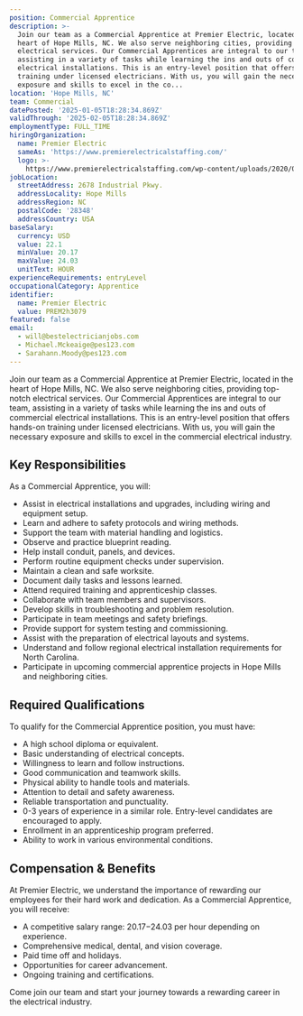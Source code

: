 ```yaml
---
position: Commercial Apprentice
description: >-
  Join our team as a Commercial Apprentice at Premier Electric, located in the
  heart of Hope Mills, NC. We also serve neighboring cities, providing top-notch
  electrical services. Our Commercial Apprentices are integral to our team,
  assisting in a variety of tasks while learning the ins and outs of commercial
  electrical installations. This is an entry-level position that offers hands-on
  training under licensed electricians. With us, you will gain the necessary
  exposure and skills to excel in the co...
location: 'Hope Mills, NC'
team: Commercial
datePosted: '2025-01-05T18:28:34.869Z'
validThrough: '2025-02-05T18:28:34.869Z'
employmentType: FULL_TIME
hiringOrganization:
  name: Premier Electric
  sameAs: 'https://www.premierelectricalstaffing.com/'
  logo: >-
    https://www.premierelectricalstaffing.com/wp-content/uploads/2020/05/Premier-Electrical-Staffing-logo.png
jobLocation:
  streetAddress: 2678 Industrial Pkwy.
  addressLocality: Hope Mills
  addressRegion: NC
  postalCode: '28348'
  addressCountry: USA
baseSalary:
  currency: USD
  value: 22.1
  minValue: 20.17
  maxValue: 24.03
  unitText: HOUR
experienceRequirements: entryLevel
occupationalCategory: Apprentice
identifier:
  name: Premier Electric
  value: PREM2h3079
featured: false
email:
  - will@bestelectricianjobs.com
  - Michael.Mckeaige@pes123.com
  - Sarahann.Moody@pes123.com
---
```




Join our team as a Commercial Apprentice at Premier Electric, located in the heart of Hope Mills, NC. We also serve neighboring cities, providing top-notch electrical services. Our Commercial Apprentices are integral to our team, assisting in a variety of tasks while learning the ins and outs of commercial electrical installations. This is an entry-level position that offers hands-on training under licensed electricians. With us, you will gain the necessary exposure and skills to excel in the commercial electrical industry.

## Key Responsibilities
As a Commercial Apprentice, you will:

- Assist in electrical installations and upgrades, including wiring and equipment setup.
- Learn and adhere to safety protocols and wiring methods.
- Support the team with material handling and logistics.
- Observe and practice blueprint reading.
- Help install conduit, panels, and devices.
- Perform routine equipment checks under supervision.
- Maintain a clean and safe worksite.
- Document daily tasks and lessons learned.
- Attend required training and apprenticeship classes.
- Collaborate with team members and supervisors.
- Develop skills in troubleshooting and problem resolution.
- Participate in team meetings and safety briefings.
- Provide support for system testing and commissioning.
- Assist with the preparation of electrical layouts and systems.
- Understand and follow regional electrical installation requirements for North Carolina.
- Participate in upcoming commercial apprentice projects in Hope Mills and neighboring cities.

## Required Qualifications
To qualify for the Commercial Apprentice position, you must have:

- A high school diploma or equivalent.
- Basic understanding of electrical concepts.
- Willingness to learn and follow instructions.
- Good communication and teamwork skills.
- Physical ability to handle tools and materials.
- Attention to detail and safety awareness.
- Reliable transportation and punctuality.
- 0-3 years of experience in a similar role. Entry-level candidates are encouraged to apply.
- Enrollment in an apprenticeship program preferred.
- Ability to work in various environmental conditions.

## Compensation & Benefits
At Premier Electric, we understand the importance of rewarding our employees for their hard work and dedication. As a Commercial Apprentice, you will receive:

- A competitive salary range: $20.17-$24.03 per hour depending on experience.
- Comprehensive medical, dental, and vision coverage.
- Paid time off and holidays.
- Opportunities for career advancement.
- Ongoing training and certifications.

Come join our team and start your journey towards a rewarding career in the electrical industry.
